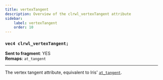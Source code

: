 ```yaml
---
title: vertexTangent
description: Overview of the clrwl_vertexTangent attribute
sidebar:
    label: vertexTangent
    order: 10
---
```


### `vec4 clrwl_vertexTangent;`

**Sent to fragment**: YES  
**Remaps**: `at_tangent`  

---

The vertex tangent attribute, equivalent to Iris' [`at_tangent`](https://shaders.properties/current/reference/attributes/at_tangent/).
